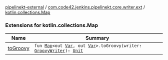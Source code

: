 [pipelinekt-external](../../index.md) / [com.code42.jenkins.pipelinekt.core.writer.ext](../index.md) / [kotlin.collections.Map](./index.md)

### Extensions for kotlin.collections.Map

| Name | Summary |
|---|---|
| [toGroovy](to-groovy.md) | `fun `[`Map`](https://kotlinlang.org/api/latest/jvm/stdlib/kotlin.collections/-map/index.html)`<out `[`Var`](../../com.code42.jenkins.pipelinekt.core.vars/-var/index.md)`, out `[`Var`](../../com.code42.jenkins.pipelinekt.core.vars/-var/index.md)`>.toGroovy(writer: `[`GroovyWriter`](../../com.code42.jenkins.pipelinekt.core.writer/-groovy-writer/index.md)`): `[`Unit`](https://kotlinlang.org/api/latest/jvm/stdlib/kotlin/-unit/index.html) |
